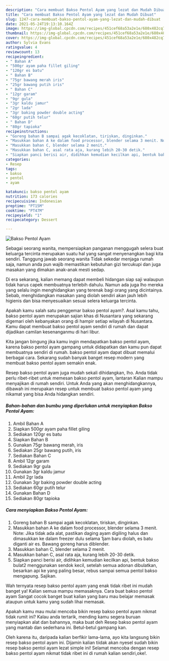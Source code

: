 ```yaml
---
description: "Cara membuat Bakso Pentol Ayam yang lezat dan Mudah Dibuat"
title: "Cara membuat Bakso Pentol Ayam yang lezat dan Mudah Dibuat"
slug: 1247-cara-membuat-bakso-pentol-ayam-yang-lezat-dan-mudah-dibuat
date: 2021-05-24T19:13:10.164Z
image: https://img-global.cpcdn.com/recipes/451cef68a53a2e1e/680x482cq70/bakso-pentol-ayam-foto-resep-utama.jpg
thumbnail: https://img-global.cpcdn.com/recipes/451cef68a53a2e1e/680x482cq70/bakso-pentol-ayam-foto-resep-utama.jpg
cover: https://img-global.cpcdn.com/recipes/451cef68a53a2e1e/680x482cq70/bakso-pentol-ayam-foto-resep-utama.jpg
author: Sylvia Evans
ratingvalue: 4
reviewcount: 13
recipeingredient:
- " Bahan A"
- "500gr ayam paha fillet giling"
- "120gr es batu"
- " Bahan B"
- "75gr bawang merah iris"
- "25gr bawang putih iris"
- " Bahan C"
- "12gr garam"
- "9gr gula"
- "3gr kaldu jamur"
- "2gr lada"
- "3gr baking powder double acting"
- "60gr putih telur"
- " Bahan D"
- "80gr tapioka"
recipeinstructions:
- "Goreng bahan B sampai agak kecoklatan, tiriskan, dinginkan."
- "Masukkan bahan A ke dalam food processor, blender selama 3 menit. Note: Jika tidak ada alat, pastikan daging ayam digiling halus dan dimasukkan ke dalam freezer dulu selama 1jam baru diolah, es batu diganti air es. Bawang goreng harus diblender."
- "Masukkan bahan C, blender selama 2 menit."
- "Masukkan bahan C, asal rata aja, kurang lebih 20-30 detik."
- "Siapkan panci berisi air, didihkan kemudian kecilkan api, bentuk bakso bulat2 menggunakan sendok kecil, setelah semua adonan dibulatkan, besarkan api ke yang paling besar, rebus sampai semua pentol bakso mengapung. Sajikan."
categories:
- Resep
tags:
- bakso
- pentol
- ayam

katakunci: bakso pentol ayam 
nutrition: 173 calories
recipecuisine: Indonesian
preptime: "PT15M"
cooktime: "PT47M"
recipeyield: "1"
recipecategory: Dessert

---
```



![Bakso Pentol Ayam](https://img-global.cpcdn.com/recipes/451cef68a53a2e1e/680x482cq70/bakso-pentol-ayam-foto-resep-utama.jpg)

Sebagai seorang wanita, mempersiapkan panganan menggugah selera buat keluarga tercinta merupakan suatu hal yang sangat menyenangkan bagi kita sendiri. Tanggung jawab seorang  wanita Tidak sekedar menjaga rumah saja, namun anda pun wajib memastikan kebutuhan gizi tercukupi dan juga masakan yang dimakan anak-anak mesti sedap.

Di era  sekarang, kalian memang dapat membeli hidangan siap saji walaupun tidak harus capek membuatnya terlebih dahulu. Namun ada juga lho mereka yang selalu ingin menghidangkan yang terenak bagi orang yang dicintainya. Sebab, menghidangkan masakan yang diolah sendiri akan jauh lebih higienis dan bisa menyesuaikan sesuai selera keluarga tercinta. 



Apakah kamu salah satu penggemar bakso pentol ayam?. Asal kamu tahu, bakso pentol ayam merupakan sajian khas di Nusantara yang sekarang digemari oleh kebanyakan orang di hampir setiap wilayah di Nusantara. Kamu dapat membuat bakso pentol ayam sendiri di rumah dan dapat dijadikan camilan kesenanganmu di hari libur.

Kita jangan bingung jika kamu ingin mendapatkan bakso pentol ayam, karena bakso pentol ayam gampang untuk didapatkan dan kamu pun dapat membuatnya sendiri di rumah. bakso pentol ayam dapat dibuat memalui berbagai cara. Sekarang sudah banyak banget resep modern yang membuat bakso pentol ayam semakin enak.

Resep bakso pentol ayam juga mudah sekali dihidangkan, lho. Anda tidak perlu ribet-ribet untuk memesan bakso pentol ayam, lantaran Kalian mampu menyajikan di rumah sendiri. Untuk Anda yang akan menghidangkannya, dibawah ini merupakan resep untuk membuat bakso pentol ayam yang nikamat yang bisa Anda hidangkan sendiri.

<!--inarticleads1-->

##### Bahan-bahan dan bumbu yang diperlukan untuk menyiapkan Bakso Pentol Ayam:

1. Ambil  Bahan A
1. Siapkan 500gr ayam paha fillet giling
1. Sediakan 120gr es batu
1. Siapkan  Bahan B
1. Gunakan 75gr bawang merah, iris
1. Sediakan 25gr bawang putih, iris
1. Sediakan  Bahan C
1. Ambil 12gr garam
1. Sediakan 9gr gula
1. Gunakan 3gr kaldu jamur
1. Ambil 2gr lada
1. Gunakan 3gr baking powder double acting
1. Sediakan 60gr putih telur
1. Gunakan  Bahan D
1. Sediakan 80gr tapioka




<!--inarticleads2-->

##### Cara menyiapkan Bakso Pentol Ayam:

1. Goreng bahan B sampai agak kecoklatan, tiriskan, dinginkan.
1. Masukkan bahan A ke dalam food processor, blender selama 3 menit. Note: Jika tidak ada alat, pastikan daging ayam digiling halus dan dimasukkan ke dalam freezer dulu selama 1jam baru diolah, es batu diganti air es. Bawang goreng harus diblender.
1. Masukkan bahan C, blender selama 2 menit.
1. Masukkan bahan C, asal rata aja, kurang lebih 20-30 detik.
1. Siapkan panci berisi air, didihkan kemudian kecilkan api, bentuk bakso bulat2 menggunakan sendok kecil, setelah semua adonan dibulatkan, besarkan api ke yang paling besar, rebus sampai semua pentol bakso mengapung. Sajikan.




Wah ternyata resep bakso pentol ayam yang enak tidak ribet ini mudah banget ya! Kalian semua mampu memasaknya. Cara buat bakso pentol ayam Sangat cocok banget buat kalian yang baru mau belajar memasak ataupun untuk kamu yang sudah lihai memasak.

Apakah kamu mau mulai mencoba bikin resep bakso pentol ayam nikmat tidak rumit ini? Kalau anda tertarik, mending kamu segera buruan menyiapkan alat dan bahannya, maka buat deh Resep bakso pentol ayam yang mantab dan sederhana ini. Betul-betul gampang kan. 

Oleh karena itu, daripada kalian berfikir lama-lama, ayo kita langsung bikin resep bakso pentol ayam ini. Dijamin kalian tiidak akan nyesel sudah bikin resep bakso pentol ayam lezat simple ini! Selamat mencoba dengan resep bakso pentol ayam nikmat tidak ribet ini di rumah kalian sendiri,oke!.

